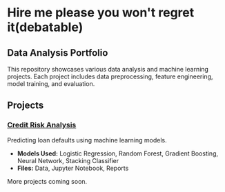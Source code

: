 # Hire me please you won't regret it(debatable)

## Data Analysis Portfolio  

This repository showcases various data analysis and machine learning projects. Each project includes data preprocessing, feature engineering, model training, and evaluation.  

## Projects  

### [Credit Risk Analysis](./Credit_Risk_Analysis/)  
Predicting loan defaults using machine learning models.  
- **Models Used:** Logistic Regression, Random Forest, Gradient Boosting, Neural Network, Stacking Classifier  
- **Files:** Data, Jupyter Notebook, Reports  

More projects coming soon.  
